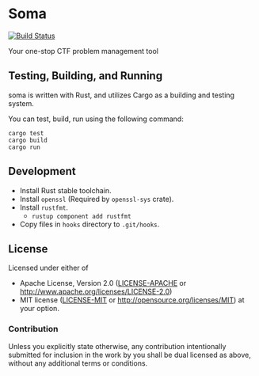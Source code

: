 # Soma

[![Build Status](https://dev.azure.com/plus-postech/soma/_apis/build/status/PLUS-POSTECH.soma?branchName=master)](https://dev.azure.com/plus-postech/soma/_build/latest?definitionId=1?branchName=master)

Your one-stop CTF problem management tool


## Testing, Building, and Running

soma is written with Rust, and utilizes Cargo as a building and testing system.

You can test, build, run using the following command:

```
cargo test
cargo build
cargo run
```


## Development

* Install Rust stable toolchain.
* Install `openssl` (Required by `openssl-sys` crate).
* Install `rustfmt`.
    * `rustup component add rustfmt`
* Copy files in `hooks` directory to `.git/hooks`.


## License

Licensed under either of
- Apache License, Version 2.0 ([LICENSE-APACHE](LICENSE-APACHE) or http://www.apache.org/licenses/LICENSE-2.0)
- MIT license ([LICENSE-MIT](LICENSE-MIT) or http://opensource.org/licenses/MIT)
at your option.


### Contribution

Unless you explicitly state otherwise, any contribution intentionally submitted for inclusion in the work by you shall be dual licensed as above, without any additional terms or conditions.
